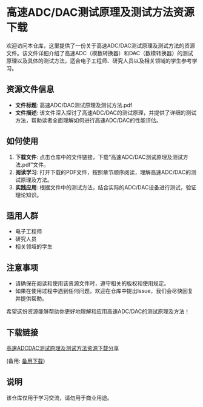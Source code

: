 # 高速ADC/DAC测试原理及测试方法资源下载

欢迎访问本仓库，这里提供了一份关于高速ADC/DAC测试原理及测试方法的资源文件。该文件详细介绍了高速ADC（模数转换器）和DAC（数模转换器）的测试原理以及具体的测试方法，适合电子工程师、研究人员以及相关领域的学生参考学习。

## 资源文件信息

- **文件标题**: 高速ADC/DAC测试原理及测试方法.pdf
- **文件描述**: 该文件深入探讨了高速ADC/DAC的测试原理，并提供了详细的测试方法，帮助读者全面理解如何进行高速ADC/DAC的性能评估。

## 如何使用

1. **下载文件**: 点击仓库中的文件链接，下载“高速ADC/DAC测试原理及测试方法.pdf”文件。
2. **阅读学习**: 打开下载的PDF文件，按照章节顺序阅读，理解高速ADC/DAC的测试原理及方法。
3. **实践应用**: 根据文件中的测试方法，结合实际的ADC/DAC设备进行测试，验证理论知识。

## 适用人群

- 电子工程师
- 研究人员
- 相关领域的学生

## 注意事项

- 请确保在阅读和使用该资源文件时，遵守相关的版权和使用规定。
- 如果在使用过程中遇到任何问题，欢迎在仓库中提出Issue，我们会尽快回复并提供帮助。

希望这份资源能够帮助你更好地理解和应用高速ADC/DAC的测试原理及方法！

## 下载链接
[高速ADCDAC测试原理及测试方法资源下载分享](https://pan.quark.cn/s/8c7bfa380002) 

(备用: [备用下载](https://pan.baidu.com/s/1w0vNHKFfu8SbD4Y4Ajjy8g?pwd=1234))

## 说明

该仓库仅用于学习交流，请勿用于商业用途。

